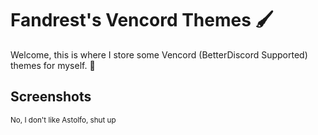# Fandrest's Vencord Themes 🖌️
Welcome, this is where I store some Vencord (BetterDiscord Supported) themes for myself. 📝

## Screenshots

<sub>No, I don't like Astolfo, shut up </sub>
